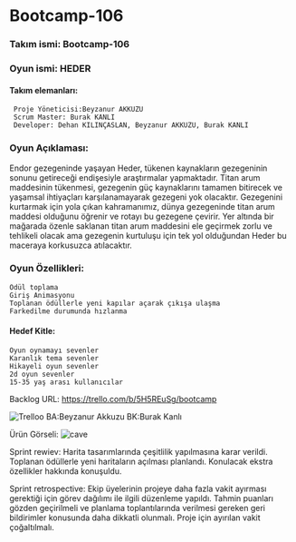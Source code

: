# Bootcamp-106
### Takım ismi: Bootcamp-106

### Oyun ismi: HEDER

#### Takım elemanları: 
     Proje Yöneticisi:Beyzanur AKKUZU
     Scrum Master: Burak KANLI
     Developer: Dehan KILINÇASLAN, Beyzanur AKKUZU, Burak KANLI

### Oyun Açıklaması:
Endor gezegeninde yaşayan Heder, tükenen kaynakların gezegeninin sonunu getireceği endişesiyle 
araştırmalar yapmaktadır. Titan arum maddesinin tükenmesi, gezegenin güç kaynaklarını tamamen bitirecek ve yaşamsal
ihtiyaçları karşılanamayarak gezegeni yok olacaktır. Gezegenini kurtarmak için yola çıkan kahramanımız, dünya
gezegeninde titan arum maddesi olduğunu öğrenir ve rotayı bu gezegene çevirir. Yer altında bir mağarada özenle saklanan
titan arum maddesini ele geçirmek zorlu ve tehlikeli olacak ama gezegenin kurtuluşu için tek yol olduğundan Heder bu maceraya
korkusuzca atılacaktır.

### Oyun Özellikleri: 
	Ödül toplama
	Giriş Animasyonu 
	Toplanan ödüllerle yeni kapılar açarak çıkışa ulaşma
	Farkedilme durumunda hızlanma
	
#### Hedef Kitle:
	Oyun oynamayı sevenler
	Karanlık tema sevenler
	Hikayeli oyun sevenler
	2d oyun sevenler
	15-35 yaş arası kullanıcılar
  
  Backlog URL:
  https://trello.com/b/5H5REuSg/bootcamp
  
  ![Trelloo](https://user-images.githubusercontent.com/58599484/167489306-53c63f3d-ec76-461e-964b-63b6bac9de2b.png)
	BA:Beyzanur Akkuzu
	BK:Burak Kanlı
  
  Ürün Görseli:
  ![cave](https://user-images.githubusercontent.com/58599484/167376280-f0ddfdc1-e6d7-4ebc-a3b0-bf48dc0fd63f.png)
  
  
  Sprint rewiev: Harita tasarımlarında çeşitlilik yapılmasına karar verildi.
  Toplanan ödüllerle yeni haritaların açılması planlandı. Konulacak ekstra özellikler hakkında konuşuldu.


  Sprint retrospective: Ekip üyelerinin projeye daha fazla vakit ayırması gerektiği için görev dağılımı ile ilgili düzenleme yapıldı.
  Tahmin puanları gözden geçirilmeli ve planlama toplantılarında verilmesi gereken geri bildirimler konusunda daha dikkatli olunmalı.
  Proje için ayırılan vakit çoğaltılmalı.
